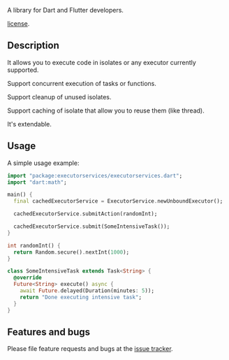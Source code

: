 A library for Dart and Flutter developers.

[license](https://github.com/bitsydarel/executorservices/blob/master/LICENSE).

## Description
It allows you to execute code in isolates or any executor currently supported.

Support concurrent execution of tasks or functions.

Support cleanup of unused isolates.

Support caching of isolate that allow you to reuse them (like thread).

It's extendable.

## Usage

A simple usage example:

```dart
import "package:executorservices/executorservices.dart";
import "dart:math";

main() {
  final cachedExecutorService = ExecutorService.newUnboundExecutor();

  cachedExecutorService.submitAction(randomInt);

  cachedExecutorService.submit(SomeIntensiveTask());
}

int randomInt() {
  return Random.secure().nextInt(1000);
}

class SomeIntensiveTask extends Task<String> {
  @override
  Future<String> execute() async {
    await Future.delayed(Duration(minutes: 5));
    return "Done executing intensive task";
  }
} 
```

## Features and bugs

Please file feature requests and bugs at the [issue tracker][tracker].

[tracker]:https://github.com/bitsydarel/executorservices/issues

